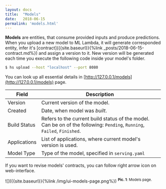 ```yaml
---
layout: docs
title:  "Models"
date:   2018-06-15
permalink: 'models.html'
---
```


__Models__ are entities, that consume provided inputs and produce predictions. When you upload a new model to ML Lambda, it will generate corresponded entity, infer it's [contract]({{site.baseurl}}{%link _posts/2018-06-15-contract.md%}) and assign a version to it. New version will be generated each time you execute the following code inside your model's folder. 

```sh
$ hs upload --host "localhost" --port 8080
```

You can look up all essential details in [http://127.0.0.1/models](http://127.0.0.1/models) page.

| Field | Description |
| ----- | ----------- |
| Version | Current version of the model. |
| Created | Date, when model was _built_. |
| Build Status | Refers to the current build status of the model. Can be on of the following: `Pending`, `Running`, `Failed`, `Finished`. |
| Applications | List of applications, where current model's version is used. |
| Model Type | Type of the model, specified in `serving.yaml` | 

If you want to revise models' contracts, you can follow right arrow icon on web-interface. 

![]({{site.baseurl}}{%link /img/ui-models-page.png%})
<sup>__Pic. 1__: Models page.</sup>